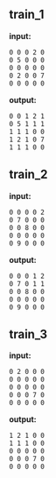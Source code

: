 
## train_1

**input:**
```
0 0 0 2 0
0 5 0 0 0
0 0 0 0 0
0 2 0 0 7
0 0 0 0 0
```


**output:**
```
0 0 1 2 1
0 5 1 1 1
1 1 1 0 0
1 2 1 0 7
1 1 1 0 0
```


## train_2

**input:**
```
0 0 0 0 2
0 7 0 0 0
0 0 8 0 0
0 0 0 0 0
0 9 0 0 0
```


**output:**
```
0 0 0 1 2
0 7 0 1 1
0 0 8 0 0
0 0 0 0 0
0 9 0 0 0
```


## train_3

**input:**
```
0 2 0 0 0
0 0 0 0 0
0 0 0 0 0
0 0 0 7 0
0 0 0 0 0
```


**output:**
```
1 2 1 0 0
1 1 1 0 0
0 0 0 0 0
0 0 0 7 0
0 0 0 0 0
```

